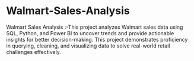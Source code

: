# Walmart-Sales-Analysis
Walmart Sales Analysis :-This project analyzes Walmart sales data using SQL, Python, and Power BI to uncover trends and provide actionable insights for better decision-making.  This project demonstrates proficiency in querying, cleaning, and visualizing data to solve real-world retail challenges effectively.
